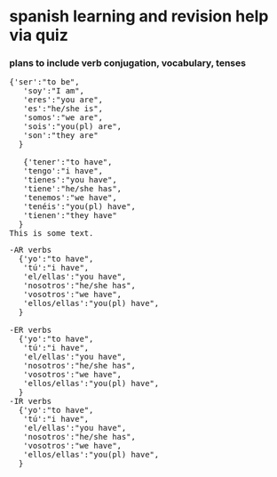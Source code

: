 <h1>spanish learning and revision help via quiz </h1>
<h3> plans to include verb conjugation, vocabulary, tenses </h3>
<pre id="myPreTag">{'ser':"to be",
   'soy':"I am",
   'eres':"you are",
   'es':"he/she is",
   'somos':"we are",
   'sois':"you(pl) are",
   'son':"they are"
  } <br>
   {'tener':"to have",
   'tengo':"i have",
   'tienes':"you have",
   'tiene':"he/she has",
   'tenemos':"we have",
   'tenéis':"you(pl) have",
   'tienen':"they have"
  }<br>This is some text.</pre>

<pre id="myPreTag">-AR verbs
  {'yo':"to have",
   'tú':"i have",
   'el/ellas':"you have",
   'nosotros':"he/she has",
   'vosotros':"we have",
   'ellos/ellas':"you(pl) have",
  }
   <br>-ER verbs
  {'yo':"to have",
   'tú':"i have",
   'el/ellas':"you have",
   'nosotros':"he/she has",
   'vosotros':"we have",
   'ellos/ellas':"you(pl) have",
  }<br>-IR verbs
  {'yo':"to have",
   'tú':"i have",
   'el/ellas':"you have",
   'nosotros':"he/she has",
   'vosotros':"we have",
   'ellos/ellas':"you(pl) have",
  }</pre>
